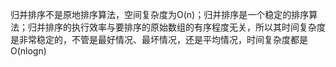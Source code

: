归并排序不是原地排序算法，空间复杂度为O(n)；归并排序是一个稳定的排序算法；归并排序的执行效率与要排序的原始数组的有序程度无关，所以其时间复杂度是非常稳定的，不管是最好情况、最坏情况，还是平均情况，时间复杂度都是 O(nlogn)

